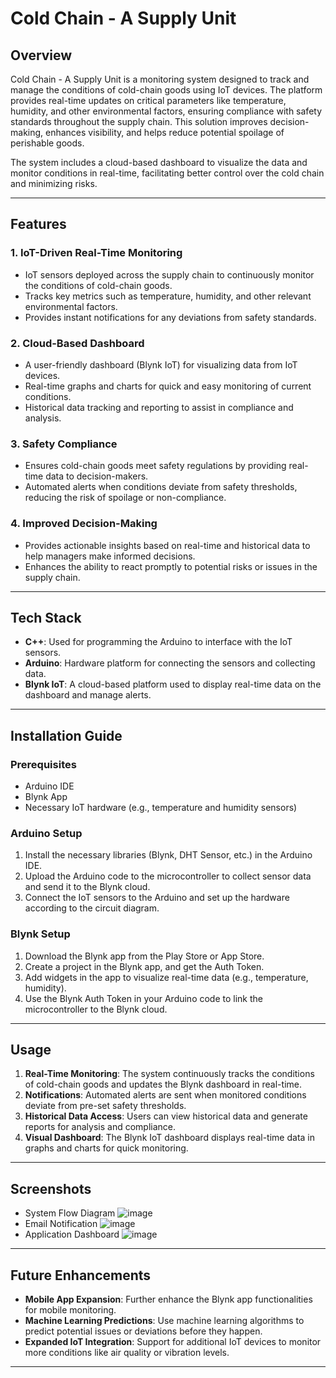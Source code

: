 # **Cold Chain - A Supply Unit**

## **Overview**
Cold Chain - A Supply Unit is a monitoring system designed to track and manage the conditions of cold-chain goods using IoT devices. The platform provides real-time updates on critical parameters like temperature, humidity, and other environmental factors, ensuring compliance with safety standards throughout the supply chain. This solution improves decision-making, enhances visibility, and helps reduce potential spoilage of perishable goods.

The system includes a cloud-based dashboard to visualize the data and monitor conditions in real-time, facilitating better control over the cold chain and minimizing risks.

---

## **Features**

### 1. **IoT-Driven Real-Time Monitoring**
- IoT sensors deployed across the supply chain to continuously monitor the conditions of cold-chain goods.
- Tracks key metrics such as temperature, humidity, and other relevant environmental factors.
- Provides instant notifications for any deviations from safety standards.

### 2. **Cloud-Based Dashboard**
- A user-friendly dashboard (Blynk IoT) for visualizing data from IoT devices.
- Real-time graphs and charts for quick and easy monitoring of current conditions.
- Historical data tracking and reporting to assist in compliance and analysis.

### 3. **Safety Compliance**
- Ensures cold-chain goods meet safety regulations by providing real-time data to decision-makers.
- Automated alerts when conditions deviate from safety thresholds, reducing the risk of spoilage or non-compliance.

### 4. **Improved Decision-Making**
- Provides actionable insights based on real-time and historical data to help managers make informed decisions.
- Enhances the ability to react promptly to potential risks or issues in the supply chain.

---

## **Tech Stack**

- **C++**: Used for programming the Arduino to interface with the IoT sensors.
- **Arduino**: Hardware platform for connecting the sensors and collecting data.
- **Blynk IoT**: A cloud-based platform used to display real-time data on the dashboard and manage alerts.
  
---

## **Installation Guide**

### **Prerequisites**
- Arduino IDE
- Blynk App
- Necessary IoT hardware (e.g., temperature and humidity sensors)

### **Arduino Setup**
1. Install the necessary libraries (Blynk, DHT Sensor, etc.) in the Arduino IDE.
2. Upload the Arduino code to the microcontroller to collect sensor data and send it to the Blynk cloud.
3. Connect the IoT sensors to the Arduino and set up the hardware according to the circuit diagram.

### **Blynk Setup**
1. Download the Blynk app from the Play Store or App Store.
2. Create a project in the Blynk app, and get the Auth Token.
3. Add widgets in the app to visualize real-time data (e.g., temperature, humidity).
4. Use the Blynk Auth Token in your Arduino code to link the microcontroller to the Blynk cloud.

---

## **Usage**

1. **Real-Time Monitoring**: The system continuously tracks the conditions of cold-chain goods and updates the Blynk dashboard in real-time.
2. **Notifications**: Automated alerts are sent when monitored conditions deviate from pre-set safety thresholds.
3. **Historical Data Access**: Users can view historical data and generate reports for analysis and compliance.
4. **Visual Dashboard**: The Blynk IoT dashboard displays real-time data in graphs and charts for quick monitoring.

---

## **Screenshots**
- System Flow Diagram
![image](https://github.com/user-attachments/assets/afb3c344-0ba9-44b4-89e0-19fc24dcb494)
- Email Notification
![image](https://github.com/user-attachments/assets/2cf783f9-3de7-4ddf-a9f2-1710f1ce5b00)
- Application Dashboard
![image](https://github.com/user-attachments/assets/0defb26f-5e69-45bc-8ab0-f91027b95360)

---

## **Future Enhancements**

- **Mobile App Expansion**: Further enhance the Blynk app functionalities for mobile monitoring.
- **Machine Learning Predictions**: Use machine learning algorithms to predict potential issues or deviations before they happen.
- **Expanded IoT Integration**: Support for additional IoT devices to monitor more conditions like air quality or vibration levels.

---

